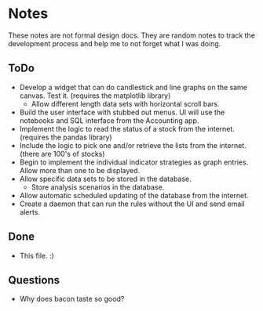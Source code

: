 # Notes

These notes are not formal design docs. They are random notes to track the development process and help me to not forget what I was doing.

## ToDo

* Develop a widget that can do candlestick and line graphs on the same canvas. Test it. (requires the matplotlib library)
  * Allow different length data sets with horizontal scroll bars.
* Build the user interface with stubbed out menus. UI will use the notebooks and SQL interface from the Accounting app.
* Implement the logic to read the status of a stock from the internet. (requires the pandas library)
* Include the logic to pick one and/or retrieve the lists from the internet.  (there are 100's of stocks)
* Begin to implement the individual indicator strategies as graph entries. Allow more than one to be displayed.
* Allow specific data sets to be stored in the database.
  * Store analysis scenarios in the database.
* Allow automatic scheduled updating of the database from the internet.
* Create a daemon that can run the rules without the UI and send email alerts.

## Done

* This file. :) 

## Questions

* Why does bacon taste so good?

